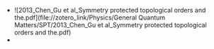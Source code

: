 - ![2013_Chen_Gu et al_Symmetry protected topological orders and the.pdf](file://zotero_link/Physics/General Quantum Matters/SPT/2013_Chen_Gu et al_Symmetry protected topological orders and the.pdf)
-